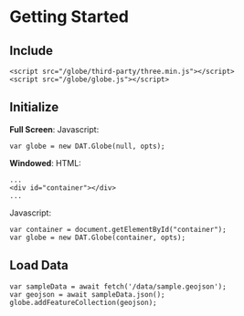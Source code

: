 # Getting Started

## Include
```
<script src="/globe/third-party/three.min.js"></script>
<script src="/globe/globe.js"></script>
```

## Initialize
**Full Screen**:
Javascript:
```
var globe = new DAT.Globe(null, opts);
```

**Windowed**:
HTML:
```
...
<div id="container"></div>
...
```
Javascript:
```
var container = document.getElementById("container");
var globe = new DAT.Globe(container, opts);
```

## Load Data
```
var sampleData = await fetch('/data/sample.geojson');
var geojson = await sampleData.json();
globe.addFeatureCollection(geojson);
```

